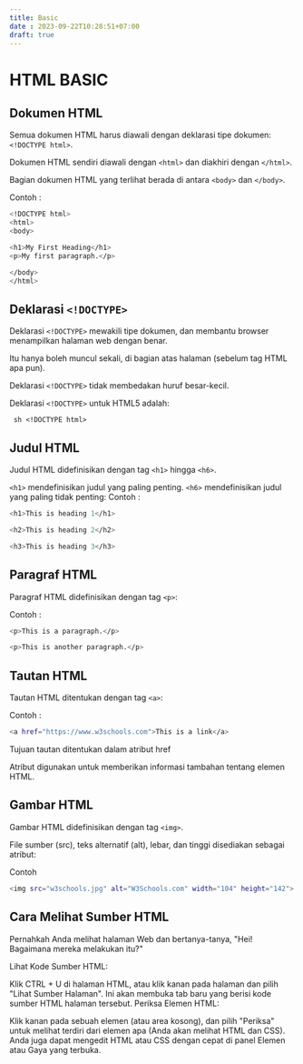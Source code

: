 ```yaml
---
title: Basic
date : 2023-09-22T10:28:51+07:00
draft: true
---
```


# HTML BASIC

## Dokumen HTML

Semua dokumen HTML harus diawali dengan deklarasi tipe dokumen: `<!DOCTYPE html>`.

Dokumen HTML sendiri diawali dengan `<html>` dan diakhiri dengan `</html>`.

Bagian dokumen HTML yang terlihat berada di antara `<body>` dan `</body>`.

Contoh : 
```sh
<!DOCTYPE html>
<html>
<body>

<h1>My First Heading</h1>
<p>My first paragraph.</p>

</body>
</html>
```

## Deklarasi `<!DOCTYPE>`

Deklarasi `<!DOCTYPE>` mewakili tipe dokumen, dan membantu browser menampilkan halaman web dengan benar.

Itu hanya boleh muncul sekali, di bagian atas halaman (sebelum tag HTML apa pun).

Deklarasi `<!DOCTYPE>` tidak membedakan huruf besar-kecil.

Deklarasi `<!DOCTYPE>` untuk HTML5 adalah:

``` sh <!DOCTYPE html>```

## Judul HTML

Judul HTML didefinisikan dengan tag `<h1>` hingga `<h6>`.

`<h1>` mendefinisikan judul yang paling penting. `<h6>` mendefinisikan judul yang paling tidak penting:
Contoh : 
  
```sh
<h1>This is heading 1</h1>
```

```sh
<h2>This is heading 2</h2>
```

```sh
<h3>This is heading 3</h3>
```

## Paragraf HTML

Paragraf HTML didefinisikan dengan tag `<p>`:

Contoh : 
```sh
<p>This is a paragraph.</p>
```
```sh
<p>This is another paragraph.</p>
```

## Tautan HTML

Tautan HTML ditentukan dengan tag `<a>`:

Contoh : 
```sh
<a href="https://www.w3schools.com">This is a link</a>
```

Tujuan tautan ditentukan dalam atribut href

Atribut digunakan untuk memberikan informasi tambahan tentang elemen HTML.

## Gambar HTML

Gambar HTML didefinisikan dengan tag `<img>`.

File sumber (src), teks alternatif (alt), lebar, dan tinggi disediakan sebagai atribut:

Contoh
```sh
<img src="w3schools.jpg" alt="W3Schools.com" width="104" height="142">
```

## Cara Melihat Sumber HTML

Pernahkah Anda melihat halaman Web dan bertanya-tanya, "Hei! Bagaimana mereka melakukan itu?"

Lihat Kode Sumber HTML:

Klik CTRL + U di halaman HTML, atau klik kanan pada halaman dan pilih "Lihat Sumber Halaman". Ini akan membuka tab baru yang berisi kode sumber HTML halaman tersebut.
Periksa Elemen HTML:

Klik kanan pada sebuah elemen (atau area kosong), dan pilih "Periksa" untuk melihat terdiri dari elemen apa (Anda akan melihat HTML dan CSS). Anda juga dapat mengedit HTML atau CSS dengan cepat di panel Elemen atau Gaya yang terbuka.


